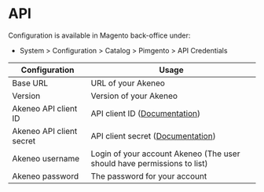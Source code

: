# API

Configuration is available in Magento back-office under:
* System > Configuration > Catalog > Pimgento > API Credentials

| Configuration                 | Usage                                                                                  |
|-------------------------------|----------------------------------------------------------------------------------------|
| Base URL                      | URL of your Akeneo                                                                     |
| Version                       | Version of your Akeneo                                                                 |
| Akeneo API client ID          | API client ID ([Documentation](https://api.akeneo.com/documentation/security.html))    |
| Akeneo API client secret      | API client secret ([Documentation](https://api.akeneo.com/documentation/security.html))|
| Akeneo username               | Login of your account Akeneo (The user should have permissions to list)                |
| Akeneo password               | The password for your account                                                          |
